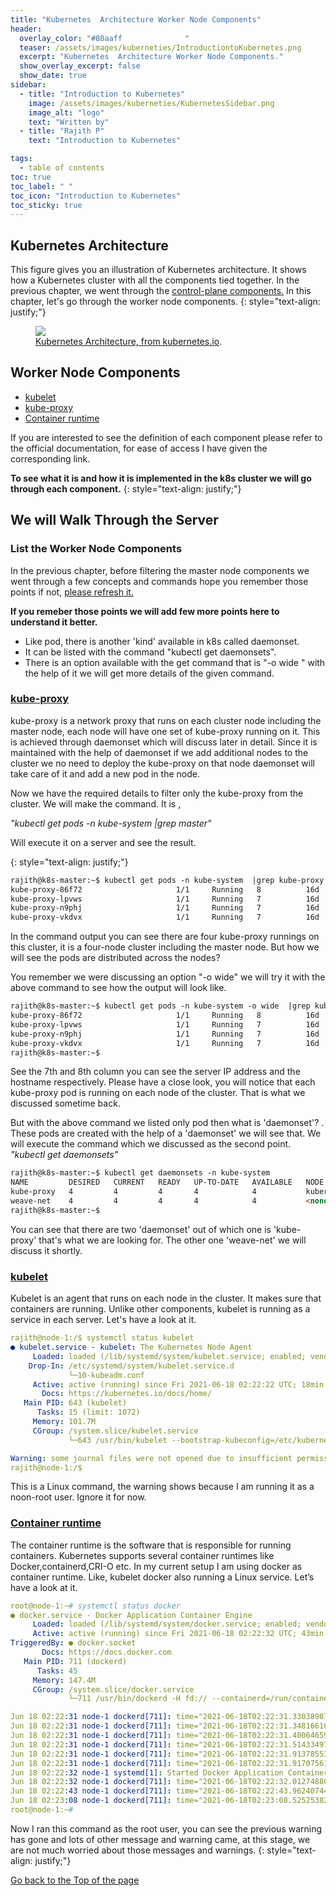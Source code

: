 ```yaml
---
title: "Kubernetes  Architecture Worker Node Components"
header:
  overlay_color: "#80aaff              "
  teaser: /assets/images/kuberneties/IntroductiontoKubernetes.png
  excerpt: "Kubernetes  Architecture Worker Node Components."
  show_overlay_excerpt: false
  show_date: true
sidebar:
  - title: "Introduction to Kubernetes"
    image: /assets/images/kuberneties/KubernetesSidebar.png
    image_alt: "logo"
    text: "Written by"
  - title: "Rajith P"
    text: "Introduction to Kubernetes"

tags:
  - table of contents
toc: true
toc_label: " "
toc_icon: "Introduction to Kubernetes"
toc_sticky: true
---
```


## Kubernetes Architecture
This figure gives you an illustration of Kubernetes architecture. It shows how a Kubernetes cluster with all the components tied together.
In the previous chapter, we went through the [control-plane components.](https://mangodairy.github.io/mytest/Kubernetes/KubernetesPart2/) In this chapter, let's go through the worker node components.
{: style="text-align: justify;"}

<figure>
	<a href="https://d33wubrfki0l68.cloudfront.net/2475489eaf20163ec0f54ddc1d92aa8d4c87c96b/e7c81/images/docs/components-of-kubernetes.svg"><img src="https://d33wubrfki0l68.cloudfront.net/2475489eaf20163ec0f54ddc1d92aa8d4c87c96b/e7c81/images/docs/components-of-kubernetes.svg"></a>
	<figcaption><a href="https://kubernetes.io/docs/concepts/overview/components/" title="Kubernetes Architecture, on kubernetes.io">Kubernetes Architecture, from kubernetes.io</a>.</figcaption>
</figure>

## Worker Node Components

* [kubelet](https://kubernetes.io/docs/concepts/overview/components/#kubelet)
* [kube-proxy](https://kubernetes.io/docs/concepts/overview/components/#kube-proxy)
* [Container runtime](https://kubernetes.io/docs/concepts/overview/components/#container-runtime)

If you are interested to see the definition of each component please refer to the official documentation, for ease of access I have given the corresponding link.

**To see what it is and how it is implemented in the k8s cluster we will go through each component.**
{: style="text-align: justify;"}
## We will Walk Through the Server

### List the Worker Node Components

In the previous chapter, before filtering the master node components we went through a few concepts and commands hope you remember those points if not, [please refresh it.  ](https://mangodairy.github.io/mytest/Kubernetes/KubernetesPart2/#list-the-control-plane-components)

**If you remeber those points we will add few more points here to understand it better.**

* Like pod, there is another 'kind' available in k8s called daemonset.
* It can be listed with the command  "kubectl get daemonsets".
* There is an option available with the get command that is "-o wide " with the help of it we will get more details of the given command.

### [kube-proxy](https://kubernetes.io/docs/concepts/overview/components/#kube-proxy)

kube-proxy is a network proxy that runs on each cluster node including the master node, each node will have one set of kube-proxy running on it. This is achieved through daemonset which will discuss later in detail. Since it is maintained with the help of daemonset if we add additional nodes to the cluster we no need to deploy the kube-proxy on that node daemonset will take care of it and add a new pod in the node.

Now we have the required details to filter only the kube-proxy from the cluster. 
We will make the command. It is ,

*"kubectl get pods -n kube-system  |grep master"*

Will execute it on a server and see the result.

{: style="text-align: justify;"}
```markdown
rajith@k8s-master:~$ kubectl get pods -n kube-system  |grep kube-proxy
kube-proxy-86f72                     1/1     Running   8          16d
kube-proxy-lpvws                     1/1     Running   7          16d
kube-proxy-n9phj                     1/1     Running   7          16d
kube-proxy-vkdvx                     1/1     Running   7          16d
```
In the command output you can see there are four kube-proxy runnings on this cluster, it is a four-node cluster including the master node. But how we will see the pods are distributed across the nodes?

You remember we were discussing an option "-o wide" we will try it with the above command to see how the output will look like.
```markdown
rajith@k8s-master:~$ kubectl get pods -n kube-system -o wide  |grep kube-proxy
kube-proxy-86f72                     1/1     Running   8          16d   192.168.50.11   node-1       <none>           <none>
kube-proxy-lpvws                     1/1     Running   7          16d   192.168.50.13   node-3       <none>           <none>
kube-proxy-n9phj                     1/1     Running   7          16d   192.168.50.12   node-2       <none>           <none>
kube-proxy-vkdvx                     1/1     Running   7          16d   192.168.50.10   k8s-master   <none>           <none>
rajith@k8s-master:~$ 
```
See the 7th and 8th column you can see the server IP address and the hostname respectively. Please have a close look, you will notice that each kube-proxy pod is running on each node of the cluster. That is what we discussed sometime back.

But with the above command we listed only pod then what is 'daemonset'? . These pods are created with the help of a 'daemonset' we will see that.
We will execute the command which we discussed as the second point. *"kubectl get daemonsets"*

```markdown
rajith@k8s-master:~$ kubectl get daemonsets -n kube-system 
NAME         DESIRED   CURRENT   READY   UP-TO-DATE   AVAILABLE   NODE SELECTOR            AGE
kube-proxy   4         4         4       4            4           kubernetes.io/os=linux   16d
weave-net    4         4         4       4            4           <none>                   16d
rajith@k8s-master:~$ 
```
You can see that there are two 'daemonset' out of which one is 'kube-proxy' that's what we are looking for. The other one 'weave-net' we will discuss it shortly.

### [kubelet](https://kubernetes.io/docs/concepts/overview/components/#kubelet)

Kubelet is an agent that runs on each node in the cluster. It makes sure that containers are running. Unlike other components, kubelet is running as a service in each server. Let's have a look at it.

```yaml
rajith@node-1:/$ systemctl status kubelet 
● kubelet.service - kubelet: The Kubernetes Node Agent
     Loaded: loaded (/lib/systemd/system/kubelet.service; enabled; vendor preset: enabled)
    Drop-In: /etc/systemd/system/kubelet.service.d
             └─10-kubeadm.conf
     Active: active (running) since Fri 2021-06-18 02:22:22 UTC; 18min ago
       Docs: https://kubernetes.io/docs/home/
   Main PID: 643 (kubelet)
      Tasks: 15 (limit: 1072)
     Memory: 101.7M
     CGroup: /system.slice/kubelet.service
             └─643 /usr/bin/kubelet --bootstrap-kubeconfig=/etc/kubernetes/bootstrap-kubelet.conf --kubeconfig=/etc/kubernetes/kubelet.conf --config=/var/lib/kubelet/config.yaml --network-plugin=cni --p>

Warning: some journal files were not opened due to insufficient permissions.
rajith@node-1:/$
```
This is a Linux command, the warning shows because I am running it as a noon-root user. Ignore it for now.


### [Container runtime](https://kubernetes.io/docs/concepts/overview/components/#container-runtime)

The container runtime is the software that is responsible for running containers. Kubernetes supports several container runtimes like Docker,containerd,CRI-O etc. In my current setup I am using docker as container runtime. Like, kubelet docker also running a Linux service. Let’s have a look at it.

```yaml
root@node-1:~# systemctl status docker
● docker.service - Docker Application Container Engine
     Loaded: loaded (/lib/systemd/system/docker.service; enabled; vendor preset: enabled)
     Active: active (running) since Fri 2021-06-18 02:22:32 UTC; 43min ago
TriggeredBy: ● docker.socket
       Docs: https://docs.docker.com
   Main PID: 711 (dockerd)
      Tasks: 45
     Memory: 147.4M
     CGroup: /system.slice/docker.service
             └─711 /usr/bin/dockerd -H fd:// --containerd=/run/containerd/containerd.sock

Jun 18 02:22:31 node-1 dockerd[711]: time="2021-06-18T02:22:31.330389076Z" level=info msg="Removing stale sandbox c33554adc2ded4e6e5c2a6fd4176e3c0e452d80c9890f05abd618fd37917b48e (d5ede5c9fa3b8dead09c31>
Jun 18 02:22:31 node-1 dockerd[711]: time="2021-06-18T02:22:31.348166166Z" level=warning msg="Error (Unable to complete atomic operation, key modified) deleting object [endpoint 26bacfffb1e7aa18137470eb>
Jun 18 02:22:31 node-1 dockerd[711]: time="2021-06-18T02:22:31.400646592Z" level=info msg="Default bridge (docker0) is assigned with an IP address 172.17.0.0/16. Daemon option --bip can be used to set a>
Jun 18 02:22:31 node-1 dockerd[711]: time="2021-06-18T02:22:31.514334977Z" level=info msg="Loading containers: done."
Jun 18 02:22:31 node-1 dockerd[711]: time="2021-06-18T02:22:31.913785532Z" level=info msg="Docker daemon" commit=8728dd2 graphdriver(s)=overlay2 version=20.10.6
Jun 18 02:22:31 node-1 dockerd[711]: time="2021-06-18T02:22:31.917075618Z" level=info msg="Daemon has completed initialization"
Jun 18 02:22:32 node-1 systemd[1]: Started Docker Application Container Engine.
Jun 18 02:22:32 node-1 dockerd[711]: time="2021-06-18T02:22:32.012748800Z" level=info msg="API listen on /run/docker.sock"
Jun 18 02:22:43 node-1 dockerd[711]: time="2021-06-18T02:22:43.962407443Z" level=info msg="ignoring event" container=4e04444cb20e992e6ecf041ed433c8816f26ffa088a66d97f61b1d5752d13db3 module=libcontainerd>
Jun 18 02:23:08 node-1 dockerd[711]: time="2021-06-18T02:23:08.525253826Z" level=warning msg="Your kernel does not support swap limit capabilities or the cgroup is not mounted. Memory limited without sw>
root@node-1:~#
```
Now I ran this command as the root user, you can see the previous warning has gone and lots of other message and warning came, at this stage, we are not much worried about those messages and warnings.
{: style="text-align: justify;"}



<div markdown="0"><a href="#" class="btn btn--success">Go back to the Top of the page </a></div>




